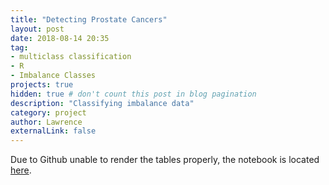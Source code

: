 ```yaml
---
title: "Detecting Prostate Cancers"
layout: post
date: 2018-08-14 20:35
tag: 
- multiclass classification
- R
- Imbalance Classes
projects: true
hidden: true # don't count this post in blog pagination
description: "Classifying imbalance data"
category: project
author: Lawrence
externalLink: false
---
```

Due to Github unable to render the tables properly, the notebook is located [here](https://github.com/lawko698/notebooks/tree/master/other/).
